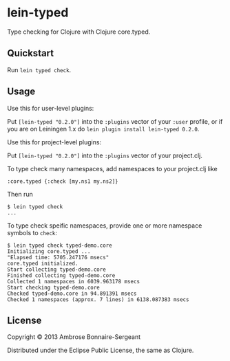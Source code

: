 # lein-typed

Type checking for Clojure with Clojure core.typed.

## Quickstart

Run `lein typed check`.

## Usage

Use this for user-level plugins:

Put `[lein-typed "0.2.0"]` into the `:plugins` vector of your
`:user` profile, or if you are on Leiningen 1.x do `lein plugin install
lein-typed 0.2.0`.

Use this for project-level plugins:

Put `[lein-typed "0.2.0"]` into the `:plugins` vector of your project.clj.

To type check many namespaces, add namespaces to your project.clj like

    :core.typed {:check [my.ns1 my.ns2]}

Then run

    $ lein typed check 
    ...

To type check speific namespaces, provide one or more namespace symbols to `check`:

    $ lein typed check typed-demo.core
    Initializing core.typed ...
    "Elapsed time: 5705.247176 msecs"
    core.typed initialized.
    Start collecting typed-demo.core
    Finished collecting typed-demo.core
    Collected 1 namespaces in 6039.963178 msecs
    Start checking typed-demo.core
    Checked typed-demo.core in 94.891391 msecs
    Checked 1 namespaces (approx. 7 lines) in 6138.087383 msecs

## License

Copyright © 2013 Ambrose Bonnaire-Sergeant

Distributed under the Eclipse Public License, the same as Clojure.
